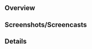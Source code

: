## Overview
<!-- Required. Why is this important/necessary and what is the overarching architecture. -->

## Screenshots/Screencasts
<!-- Optional. Provide supporting image/video. -->

## Details
<!-- Optional. List the key features/highlights as bullet points. -->

